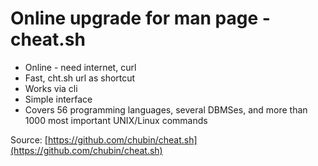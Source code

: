 # Online upgrade for man page - cheat.sh

* Online - need internet, curl
* Fast, cht.sh url as shortcut
* Works via cli
* Simple interface
* Covers 56 programming languages, several DBMSes, and more than 1000 most important UNIX/Linux commands


Source: [https://github.com/chubin/cheat.sh](https://github.com/chubin/cheat.sh)

